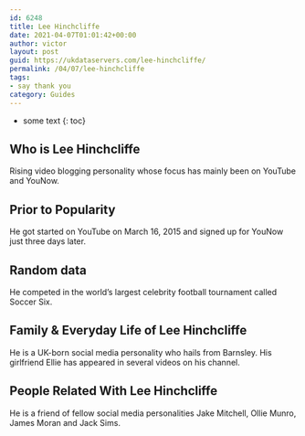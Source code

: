 ```yaml
---
id: 6248
title: Lee Hinchcliffe
date: 2021-04-07T01:01:42+00:00
author: victor
layout: post
guid: https://ukdataservers.com/lee-hinchcliffe/
permalink: /04/07/lee-hinchcliffe
tags:
- say thank you
category: Guides
---
```


* some text
{: toc}


## Who is Lee Hinchcliffe



Rising video blogging personality whose focus has mainly been on YouTube and YouNow.

                
                
                
## Prior to Popularity



He got started on YouTube on March 16, 2015 and signed up for YouNow just three days later.

                
                
                
## Random data



He competed in the world&#8217;s largest celebrity football tournament called Soccer Six.

                
                
                
## Family & Everyday Life of Lee Hinchcliffe



He is a UK-born social media personality who hails from Barnsley. His girlfriend Ellie has appeared in several videos on his channel.

                
                
                
## People Related With Lee Hinchcliffe



He is a friend of fellow social media personalities Jake Mitchell, Ollie Munro, James Moran and Jack Sims.

                
              
            
          
          
          